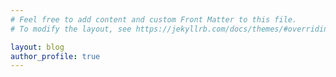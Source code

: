```yaml
---
# Feel free to add content and custom Front Matter to this file.
# To modify the layout, see https://jekyllrb.com/docs/themes/#overriding-theme-defaults

layout: blog
author_profile: true
---
```

